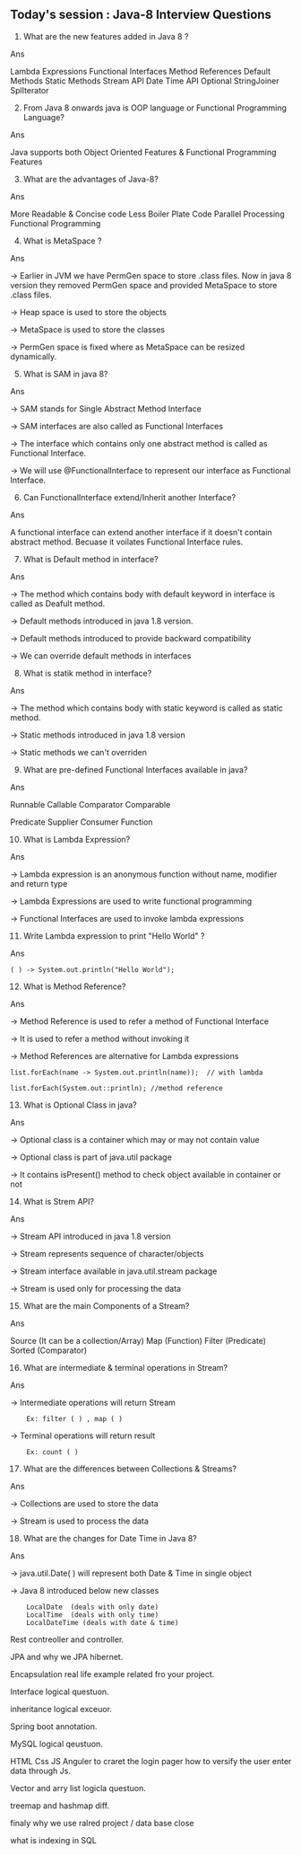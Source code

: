 Today's session : Java-8 Interview Questions
-------------------------------------------------------------------------------------------------------------

1) What are the new features added in Java 8 ?

Ans

Lambda Expressions
Functional Interfaces
Method References
Default Methods
Static Methods
Stream API
Date Time API
Optional
StringJoiner
SplIterator

2) From Java 8 onwards java is OOP language or Functional Programming Language?

Ans

Java supports both Object Oriented Features & Functional Programming Features

3) What are the advantages of Java-8?

Ans

More Readable & Concise code
Less Boiler Plate Code
Parallel Processing
Functional Programming


4) What is MetaSpace ?

Ans

-> Earlier in JVM we have PermGen space to store .class files. Now in java 8 version they removed PermGen space and provided MetaSpace to store .class files.

-> Heap space is used to store the objects

-> MetaSpace is used to store the classes

-> PermGen space is fixed where as MetaSpace can be resized dynamically.

5) What is SAM in java 8?

Ans

-> SAM stands for Single Abstract Method Interface

-> SAM interfaces are also called as Functional Interfaces

-> The interface which contains only one abstract method is called as Functional Interface.

-> We will use @FunctionalInterface to represent our interface as Functional Interface.

6) Can FunctionalInterface extend/Inherit another Interface?

Ans

A functional interface can extend another interface if it doesn't contain abstract method. Becuase it voilates Functional Interface rules.

7) What is Default method in interface?

Ans

-> The method which contains body with default keyword in interface is called as Deafult method.

-> Default methods introduced in java 1.8 version.

-> Default methods introduced to provide backward compatibility

-> We can override default methods in interfaces


8) What is statik method in interface?

Ans

-> The method which contains body with static keyword is called as static method.

-> Static methods introduced in java 1.8 version

-> Static methods we can't overriden

9) What are pre-defined Functional Interfaces available in java?

Ans

Runnable
Callable
Comparator
Comparable

Predicate
Supplier
Consumer
Function

10) What is Lambda Expression?

Ans

-> Lambda expression is an anonymous function without name, modifier and return type

-> Lambda Expressions are used to write functional programming

-> Functional Interfaces are used to invoke lambda expressions

11) Write Lambda expression to print "Hello World" ?

Ans

	( ) -> System.out.println("Hello World");



12) What is Method Reference?

Ans

-> Method Reference is used to refer a method of Functional Interface

-> It is used to refer a method without invoking it

-> Method References are alternative for Lambda expressions


	list.forEach(name -> System.out.println(name));  // with lambda

	list.forEach(System.out::println); //method reference

13) What is Optional Class in java?

Ans

-> Optional class is a container which may or may not contain value

-> Optional class is part of java.util package

-> It contains isPresent() method to check object available in container or not


14) What is Strem API?

Ans

-> Stream API introduced in java 1.8 version

-> Stream represents sequence of character/objects

-> Stream interface available in java.util.stream package

-> Stream is used only for processing the data

15) What are the main Components of a Stream?

Ans

Source (It can be a collection/Array)
Map (Function)
Filter (Predicate)
Sorted  (Comparator)

16) What are intermediate & terminal operations in Stream?

Ans

-> Intermediate operations will return Stream 

		Ex: filter ( ) , map ( ) 

-> Terminal operations will return result

		Ex: count ( )


17) What are the differences between Collections & Streams?

Ans

-> Collections are used to store the data

-> Stream is used to process the data

18) What are the changes for Date Time in Java 8?

Ans

-> java.util.Date( ) will represent both Date & Time in single object

-> Java 8 introduced below new classes

		LocalDate  (deals with only date)
		LocalTime  (deals with only time)
		LocalDateTime (deals with date & time)



Rest contreoller and controller. 

JPA and why we JPA hibernet.

Encapsulation real life example related fro your project.

Interface logical questuon.

inheritance logical exceuor.

Spring boot annotation.

MySQL logical qeustuon.

HTML Css  JS Anguler to craret the login pager how to versify the user enter data through Js.

Vector and arry list logicla questuon. 

treemap and hashmap diff. 

finaly why we use ralred project /  data base close

what is indexing in SQL 




























































































